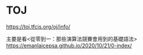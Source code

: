 # TOJ
https://toj.tfcis.org/oj/info/

主要是看<從零到一：那些演算法競賽會用到的基礎語法>
https://emanlaicepsa.github.io/2020/10/21/0-index/
